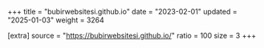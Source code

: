 +++
title = "bubirwebsitesi.github.io"
date = "2023-02-01"
updated = "2025-01-03"
weight = 3264

[extra]
source = "https://bubirwebsitesi.github.io/"
ratio = 100
size = 3
+++

